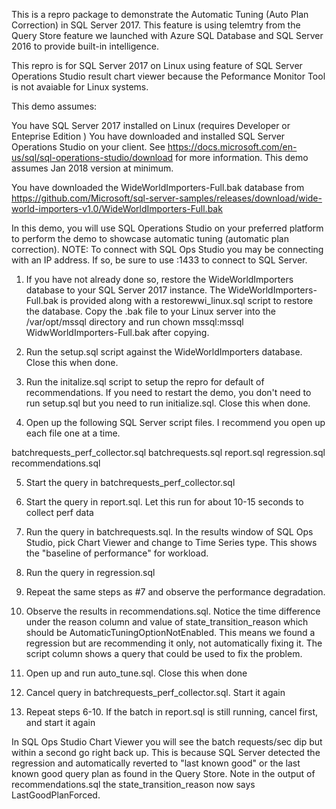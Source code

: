 This is a repro package to demonstrate the Automatic Tuning (Auto Plan Correction) in SQL Server 2017. This feature is using telemtry from the Query Store feature we launched with Azure SQL Database and SQL Server 2016 to provide built-in intelligence.

This repro is for SQL Server 2017 on Linux using feature of SQL Server Operations Studio result chart viewer because the Peformance Monitor Tool is not avaiable for Linux systems.

This demo assumes:

You have SQL Server 2017 installed on Linux (requires Developer or Enteprise Edition
)
You have downloaded and installed SQL Server Operations Studio on your client. See https://docs.microsoft.com/en-us/sql/sql-operations-studio/download for more information. This demo assumes Jan 2018 version at minimum.

You have downloaded the WideWorldImporters-Full.bak database from https://github.com/Microsoft/sql-server-samples/releases/download/wide-world-importers-v1.0/WideWorldImporters-Full.bak

In this demo, you will use SQL Operations Studio on your preferred platform to perform the demo to showcase automatic tuning (automatic plan correction). NOTE: To connect with SQL Ops Studio you may be connecting with an IP address. If so, be sure to use  <IP Address>:1433 to connect to SQL Server.

1. If you have not already done so, restore the WideWorldImporters database to your SQL Server 2017 instance. The WideWorldImporters-Full.bak is provided along with a restorewwi_linux.sql script to restore the database. Copy the .bak file to your Linux server into the /var/opt/mssql directory and run chown mssql:mssql WidwWorldImporters-Full.bak after copying.

2. Run the setup.sql script against the WideWorldImporters database. Close this when done.

3. Run the initalize.sql script to setup the repro for default of recommendations. If you need to restart the demo, you don't need to run setup.sql but you need to run initialize.sql. Close this when done.

4. Open up the following SQL Server script files. I recommend you open up each file one at a time.

batchrequests_perf_collector.sql
batchrequests.sql
report.sql
regression.sql
recommendations.sql


5. Start the query in batchrequests_perf_collector.sql

6. Start the query in report.sql. Let this run for about 10-15 seconds to collect perf data

7. Run the query in batchrequests.sql. In the results window of SQL Ops Studio, pick Chart Viewer and change to Time Series type. This shows the "baseline of performance" for workload.

8. Run the query in regression.sql

9. Repeat the same steps as #7 and observe the performance degradation.

10. Observe the results in recommendations.sql. Notice the time difference under the reason column and value of state_transition_reason which should be AutomaticTuningOptionNotEnabled. This means we found a regression but are recommending it only, not automatically fixing it. The script column shows a query that could be used to fix the problem.

11. Open up and run auto_tune.sql. Close this when done

12. Cancel query in  batchrequests_perf_collector.sql. Start it again

13. Repeat steps 6-10. If the batch in report.sql is still running, cancel first, and start it again

In SQL Ops Studio Chart Viewer you will see the batch requests/sec dip but within a second go right back up. This is because SQL Server detected the regression and automatically reverted to "last known good" or the last known good query plan as found in the Query Store. Note in the output of recommendations.sql the state_transition_reason now says LastGoodPlanForced.
